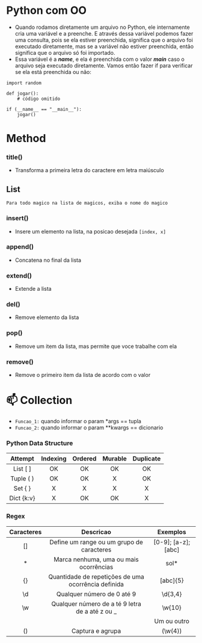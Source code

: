 # Python com OO
- Quando rodamos diretamente um arquivo no Python, ele internamente cria uma variável e a preenche. E através dessa variável podemos fazer uma consulta, pois se ela estiver preenchida, significa que o arquivo foi executado diretamente, mas se a variável não estiver preenchida, então significa que o arquivo só foi importado.
- Essa variável é a *__name__*, e ela é preenchida com o valor *__main__* caso o arquivo seja executado diretamente. Vamos então fazer if para verificar se ela está preenchida ou não:

```
import random

def jogar():
    # código omitido

if (__name__ == "__main__"):
    jogar()
```

# Method
### title() 
- Transforma a primeira letra do caractere em letra maiúsculo

## List
```
Para todo magico na lista de magicos, exiba o nome do magico 
```
### insert() 
- Insere um elemento na lista, na posicao desejada ```[index, x]```
### append()
- Concatena no final da lista
### extend()
- Extende a lista 
### del()
- Remove elemento da lista
### pop()
- Remove um item da lista, mas permite que voce trabalhe com ela
### remove()
- Remove o primeiro item da lista de acordo com o valor

# 📫 Collection
- `Funcao_1:` quando informar o param *args == tupla 
- `Funcao_2:` quando informar o param **kwargs == dicionario

### Python Data Structure

| Attempt    | Indexing | Ordered | Murable | Duplicate |
| :---:      | :---:    | :---:   | :---:   | :---:     |
| List [ ]   | OK       | OK      | OK      | OK        |
| Tuple ( )  | OK       | OK      | X       | OK        |
| Set  { }   | X        | X       | X       | X         |
| Dict {k:v} | X        | OK      | OK      | X         |


### Regex
| Caracteres |                            Descricao                     |       Exemplos      |
| :---:      | :------------------------------------------------------: | :-----------------: |
| []         | Define um range ou um grupo de caracteres                | [0-9]; [a-z]; [abc] |
| *          | Marca nenhuma, uma ou mais ocorrências                   | sol*                |
| {}         | Quantidade de repetições de uma ocorrência definida      | [abc]{5}            |
| \d         | Qualquer número de 0 até 9                               | \d{3,4}             |
| \w         | Qualquer número de a té 9 letra de a até z ou _          | \w{10}              |
| |          | Um ou outro                                              | @$                  |
| ()         | Captura e agrupa                                         | (\w(4))             |